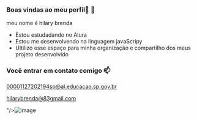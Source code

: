### Boas vindas ao meu perfil🖤 👋

meu nome é hilary brenda 

- Estou estudadando no Alura
- Estou me desenvolvendo na linguagem javaScripy
- Ultilizo esse espaço para minha organização e compartilho  dos meus projeto desenvolvido

### Você entrar em contato comigo 📫

00001127202194sp@al.educacao.sp.gov.br

hilarybrenda@83gmail.com



"/>![image](https://github.com/user-attachments/assets/dd247056-3a6d-4b37-97fd-d56795364679)
